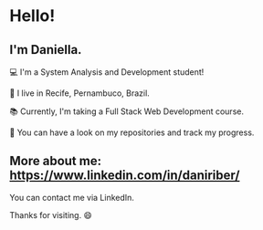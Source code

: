 # Hello! 

## I'm Daniella.


💻 I'm a System Analysis and Development student!

🏡 I live in Recife, Pernambuco, Brazil.

📚 Currently, I'm taking a Full Stack Web Development course.

📜 You can have a look on my repositories and track my progress.

## More about me: https://www.linkedin.com/in/daniriber/

You can contact me via LinkedIn.

Thanks for visiting. 😄
